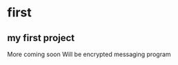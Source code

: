 # first
my first project
--------------------------

More coming soon
Will be encrypted messaging program
